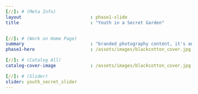 ```yaml
---
[//]: # (Meta Info)
layout                          : phase1-slide
title 					        : "Youth in a Secret Garden"


[//]: # (Work on Home Page)
summary                         : "branded photography content, it's an abandoned blue couch in the middle of the jungle, Baltimore, MD"
phase1-hero                     : /assets/images/blackcotton_cover.jpg

[//]: # (Catalog All)
catalog-cover-image				: /assets/images/blackcotton_cover.jpg

[//]: # (Slider)
slider: youth_secret_slider
---
```

